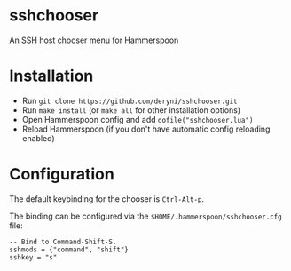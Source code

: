 # sshchooser
An SSH host chooser menu for Hammerspoon

# Installation
- Run `git clone https://github.com/deryni/sshchooser.git`
- Run `make install` (or `make all` for other installation options)
- Open Hammerspoon config and add `dofile("sshchooser.lua")`
- Reload Hammerspoon (if you don't have automatic config reloading enabled)

# Configuration

The default keybinding for the chooser is `Ctrl-Alt-p`.

The binding can be configured via the `$HOME/.hammerspoon/sshchooser.cfg`
file:

    -- Bind to Command-Shift-S.
    sshmods = {"command", "shift"}
    sshkey = "s"
